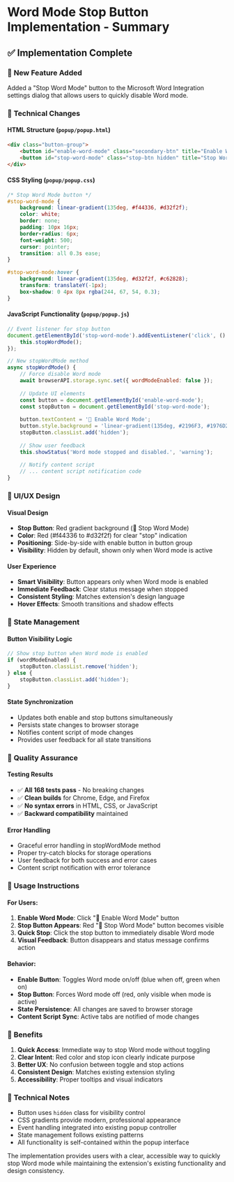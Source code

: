# Word Mode Stop Button Implementation - Summary

## ✅ **Implementation Complete**

### 🎯 **New Feature Added**
Added a "Stop Word Mode" button to the Microsoft Word Integration settings dialog that allows users to quickly disable Word mode.

### 🔧 **Technical Changes**

#### **HTML Structure** (`popup/popup.html`)
```html
<div class="button-group">
    <button id="enable-word-mode" class="secondary-btn" title="Enable Word Mode">🔗 Enable Word Mode</button>
    <button id="stop-word-mode" class="stop-btn hidden" title="Stop Word Mode">🛑 Stop Word Mode</button>
</div>
```

#### **CSS Styling** (`popup/popup.css`)
```css
/* Stop Word Mode button */
#stop-word-mode {
    background: linear-gradient(135deg, #f44336, #d32f2f);
    color: white;
    border: none;
    padding: 10px 16px;
    border-radius: 6px;
    font-weight: 500;
    cursor: pointer;
    transition: all 0.3s ease;
}

#stop-word-mode:hover {
    background: linear-gradient(135deg, #d32f2f, #c62828);
    transform: translateY(-1px);
    box-shadow: 0 4px 8px rgba(244, 67, 54, 0.3);
}
```

#### **JavaScript Functionality** (`popup/popup.js`)
```javascript
// Event listener for stop button
document.getElementById('stop-word-mode').addEventListener('click', () => {
    this.stopWordMode();
});

// New stopWordMode method
async stopWordMode() {
    // Force disable Word mode
    await browserAPI.storage.sync.set({ wordModeEnabled: false });
    
    // Update UI elements
    const button = document.getElementById('enable-word-mode');
    const stopButton = document.getElementById('stop-word-mode');
    
    button.textContent = '🔗 Enable Word Mode';
    button.style.background = 'linear-gradient(135deg, #2196F3, #1976D2)';
    stopButton.classList.add('hidden');
    
    // Show user feedback
    this.showStatus('Word mode stopped and disabled.', 'warning');
    
    // Notify content script
    // ... content script notification code
}
```

### 🎨 **UI/UX Design**

#### **Visual Design**
- **Stop Button**: Red gradient background (🛑 Stop Word Mode)
- **Color**: Red (#f44336 to #d32f2f) for clear "stop" indication
- **Positioning**: Side-by-side with enable button in button group
- **Visibility**: Hidden by default, shown only when Word mode is active

#### **User Experience**
- **Smart Visibility**: Button appears only when Word mode is enabled
- **Immediate Feedback**: Clear status message when stopped
- **Consistent Styling**: Matches extension's design language
- **Hover Effects**: Smooth transitions and shadow effects

### 🔄 **State Management**

#### **Button Visibility Logic**
```javascript
// Show stop button when Word mode is enabled
if (wordModeEnabled) {
    stopButton.classList.remove('hidden');
} else {
    stopButton.classList.add('hidden');
}
```

#### **State Synchronization**
- Updates both enable and stop buttons simultaneously
- Persists state changes to browser storage
- Notifies content script of mode changes
- Provides user feedback for all state transitions

### 🧪 **Quality Assurance**

#### **Testing Results**
- ✅ **All 168 tests pass** - No breaking changes
- ✅ **Clean builds** for Chrome, Edge, and Firefox
- ✅ **No syntax errors** in HTML, CSS, or JavaScript
- ✅ **Backward compatibility** maintained

#### **Error Handling**
- Graceful error handling in stopWordMode method
- Proper try-catch blocks for storage operations
- User feedback for both success and error cases
- Content script notification with error tolerance

### 📱 **Usage Instructions**

#### **For Users:**
1. **Enable Word Mode**: Click "🔗 Enable Word Mode" button
2. **Stop Button Appears**: Red "🛑 Stop Word Mode" button becomes visible
3. **Quick Stop**: Click the stop button to immediately disable Word mode
4. **Visual Feedback**: Button disappears and status message confirms action

#### **Behavior:**
- **Enable Button**: Toggles Word mode on/off (blue when off, green when on)
- **Stop Button**: Forces Word mode off (red, only visible when mode is active)
- **State Persistence**: All changes are saved to browser storage
- **Content Script Sync**: Active tabs are notified of mode changes

### 🎉 **Benefits**

1. **Quick Access**: Immediate way to stop Word mode without toggling
2. **Clear Intent**: Red color and stop icon clearly indicate purpose
3. **Better UX**: No confusion between toggle and stop actions
4. **Consistent Design**: Matches existing extension styling
5. **Accessibility**: Proper tooltips and visual indicators

### 🔧 **Technical Notes**

- Button uses `hidden` class for visibility control
- CSS gradients provide modern, professional appearance
- Event handling integrated into existing popup controller
- State management follows existing patterns
- All functionality is self-contained within the popup interface

The implementation provides users with a clear, accessible way to quickly stop Word mode while maintaining the extension's existing functionality and design consistency.